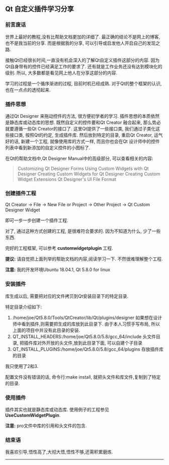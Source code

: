 ## Qt 自定义插件学习分享

### 前言废话

世界上最好的教程,没有比帮助文档更加的详细了. 最正确的结论不是网上的博客, 也不是我当前的分享. 而是根据我的分享, 可以引导或启发他人开启自己的发现之路.

接触Qt已经很长时间,一直没有机会深入的了解Qt自定义插件这部分的内容. 因为Qt自身带有的控件已经满足工作的要求了. 还有就是工作业务还没有达到模块化的级别. 所以, 大多数都是看见网上他人在分享这部分的内容. 

学习的过程是一个循序渐进的过程, 目前时机已经成熟. 对于Qt的整个框架的认识, 也在一点点的透彻起来.

### 插件思想

通过Qt Designer 来拖动控件的方法, 很方便初学者的学习. 插件思想的本质依然是静态库或动态库的思想. 既然自定义的控件要和Qt Creator 融合起来, 那么势必就要遵循一些Qt Creator的接口了. 这里Qt提供了一些接口类, 我们通过子类化这些接口类, 按照Qt的约定, 生成插件库. 然后放到特定的目录, 重启Qt Creator, 运气好的话, 新建一个工程, 就像使用库的方式一样, 而且你也会在Qt 设计师中的控件列表中看到新添加的自定义控件的小图标了.

在Qt的帮助文档中,Qt Designer Manual中的高级部分, 可以查看相关的内容:

> Customizing Qt Designer Forms
> Using Custom Widgets with Qt Designer
> Creating Custom Widgets for Qt Designer
> Creating Custom Widget Extensions
> Qt Designer's UI File Format 

### 创建插件工程

Qt Creator -> File -> New File or Project -> Other Project -> Qt Custom Designer Widget

即可一步一步创建一个插件工程.

对了, 通过这种方式创建的工程, 是很难符合要求的. 因为不知道为什么, 少了一些东西.

完好的工程框架, 可以参考 **customwidgetplugin** 工程.

**提议:** 请自觉把上面列举的帮助文档的内容,阅读学习一下. 不然很难理解整个工程.

**注意:** 我的开发环境Ubuntu 18.04.1, Qt 5.8.0 for linux

### 安装插件

库生成以后, 需要把对应的文件拷贝到Qt安装目录下的特定目录.

特定目录介绍如下:

1. /home/joe/Qt5.8.0/Tools/QtCreator/lib/Qt/plugins/designer 如果想在设计师中看到插件,则需要把生成的库放到此目录下. 由于本人习惯手写布局, 所以上面的项目中并没有此目录的安装.
2. QT_INSTALL_HEADERS:/home/joe/Qt5.8.0/5.8/gcc_64/include   头文件目录, 把插件库对外开放的头文件,放到此目录下面, 可以自建个子目录
3. QT_INSTALL_PLUGINS:/home/joe/Qt5.8.0/5.8/gcc_64/plugins   存放插件库的目录

我只使用了2和3.

配置文件没有错误的话, 命令行:make install, 就把头文件和库文件,复制到了特定的目录.

### 使用插件

插件其实也就是静态库或动态库. 使用例子的工程参见 **UseCustomWidgetPlugin**.

**注意:** pro文件中库的引用和头文件的包含.


### 结束语

我喜欢引导,悟性高了,大彻大悟,悟性不够,还需积累磨炼.

---


